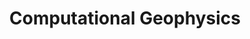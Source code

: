---
title: Computational Geophysics
class_code: GEO 441
semester_name: Spring 2025
semester_order: 6
order: 3
downloads:
  - label: GEO 441 Notes
    url: /downloads/GEO%20441%20Notes.pdf
---